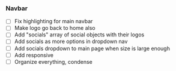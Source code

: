 ### Navbar
- [ ] Fix highlighting for main navbar
- [ ] Make logo go back to home also
- [ ] Add "socials" array of social objects with their logos
- [ ] Add socials as more options in dropdown nav
- [ ] Add socials dropdown to main page when size is large enough
- [ ] Add responsive 
- [ ] Organize everything, condense
